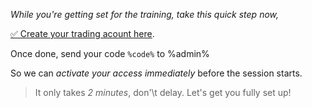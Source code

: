 *While you\'re getting set for the training\, take this quick step now\,*

[✅ Create your trading acount here](%link%)\.

Once done, send your code `%code%` to %admin%

So we can *activate your access immediately* before the session starts\.

>It only takes *2 minutes*\, don'\t delay\. Let\'s get you fully set up\!
